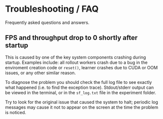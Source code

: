 # Troubleshooting / FAQ

Frequently asked questions and answers.

## FPS and throughput drop to 0 shortly after startup

This is caused by one of the key system components crashing during startup.
Examples include: all rollout workers crash due to a bug in the enviroment creation code or `reset()`, learner crashes 
due to CUDA or OOM issues, or any other similar reason.

To diagnose the problem you should check the full log file to see exactly what happened (i.e. to find the exception trace).
Stdout/stderr output can be viewed in the terminal, or in the `sf_log.txt` file in the experiment folder.

Try to look for the original issue that caused the system to halt; periodic log messages may
cause it not to appear on the screen at the time the problem is noticed.
